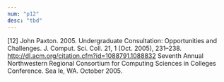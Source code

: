 ```yaml
---
num: "p12"
desc: "tbd"
---
```


[12] John Paxton. 2005. Undergraduate Consultation: Opportunities and Challenges. J. Comput. Sci. Coll. 21, 1 (Oct. 2005), 231–238. <http://dl.acm.org/citation.cfm?id=1088791.1088832> Seventh Annual Northwestern Regional Consortium for Computing Sciences in Colleges Conference. Sea le, WA. October 2005.





